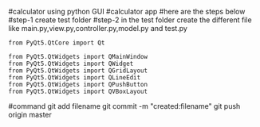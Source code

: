 #calculator using python GUI
#calculator app
#here are the steps below
#step-1
create test folder
#step-2
in the test folder create the different file like main.py,view.py,controller.py,model.py and test.py
```import files
from PyQt5.QtCore import Qt

from PyQt5.QtWidgets import QMainWindow
from PyQt5.QtWidgets import QWidget
from PyQt5.QtWidgets import QGridLayout
from PyQt5.QtWidgets import QLineEdit
from PyQt5.QtWidgets import QPushButton
from PyQt5.QtWidgets import QVBoxLayout
```
#command
git add filename
git commit -m "created:filename"
git push origin master